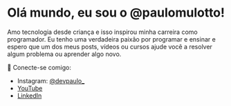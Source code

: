 <h1>Olá mundo, eu sou o @paulomulotto!</h1>
<p>Amo tecnologia desde criança e isso inspirou minha carreira como programador. Eu tenho uma verdadeira paixão por
    programar e ensinar e espero que um dos meus posts, vídeos ou cursos ajude você a resolver algum problema ou
    aprender algo novo.
</p>

🤝 Conecte-se comigo:
<!-- - Website: https://www.danvega.dev -->
- Instagram: <a href="https://www.instagram.com/devpaulo_/">@devpaulo_</a>
- <a href="https://www.youtube.com/channel/UChaxb4gkwfLf5Y3K4kZcTgA">YouTube</a>
- <a href="https://www.linkedin.com/in/paulo-mulotto/">LinkedIn</a>

<!---
paulomulotto/paulomulotto is a ✨ special ✨ repository because its `README.md` (this file) appears on your GitHub profile.
You can click the Preview link to take a look at your changes.
--->
